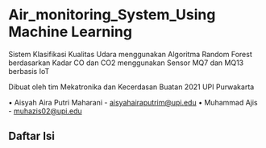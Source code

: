 # Air_monitoring_System_Using Machine Learning
Sistem Klasifikasi Kualitas Udara menggunakan Algoritma  Random Forest berdasarkan Kadar CO dan CO2  menggunakan Sensor MQ7 dan MQ13 berbasis IoT

Dibuat oleh tim Mekatronika dan Kecerdasan Buatan 2021 UPI Purwakarta

• Aisyah Aira Putri Maharani - aisyahairaputrim@upi.edu
• Muhammad Ajis - muhazis02@upi.edu

## Daftar Isi
